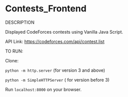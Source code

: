 # Contests_Frontend

DESCRIPTION

Displayed CodeForces contests using Vanilla Java Script.

API Link: ​https://codeforces.com/api/contest.list​

TO RUN:

Clone:

`python -m http.server` (for version 3 and above)

`python -m SimpleHTTPServer` ( for version before 3)

Run `localhost:8000` on your browser.
